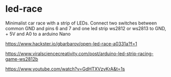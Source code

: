 # led-race
Minimalist car race with a strip of LEDs.
Connect two switches between common GND and pins 6 and 7 and one led strip ws2812 or ws2813 to  GND, + 5V and A0 to a arduino Nano

https://www.hackster.io/gbarbarov/open-led-race-a0331a?f=1

https://www.viralsciencecreativity.com/post/arduino-led-strip-racing-game-ws2812b

https://www.youtube.com/watch?v=GdHTXVzvKrA&t=1s
